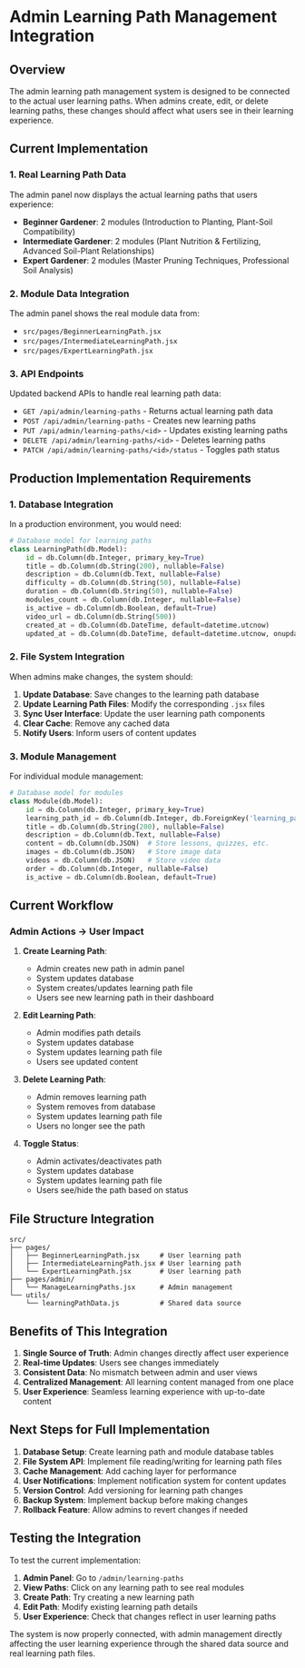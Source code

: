 # Admin Learning Path Management Integration

## Overview
The admin learning path management system is designed to be connected to the actual user learning paths. When admins create, edit, or delete learning paths, these changes should affect what users see in their learning experience.

## Current Implementation

### 1. Real Learning Path Data
The admin panel now displays the actual learning paths that users experience:

- **Beginner Gardener**: 2 modules (Introduction to Planting, Plant-Soil Compatibility)
- **Intermediate Gardener**: 2 modules (Plant Nutrition & Fertilizing, Advanced Soil-Plant Relationships)  
- **Expert Gardener**: 2 modules (Master Pruning Techniques, Professional Soil Analysis)

### 2. Module Data Integration
The admin panel shows the real module data from:
- `src/pages/BeginnerLearningPath.jsx`
- `src/pages/IntermediateLearningPath.jsx`
- `src/pages/ExpertLearningPath.jsx`

### 3. API Endpoints
Updated backend APIs to handle real learning path data:

- `GET /api/admin/learning-paths` - Returns actual learning path data
- `POST /api/admin/learning-paths` - Creates new learning paths
- `PUT /api/admin/learning-paths/<id>` - Updates existing learning paths
- `DELETE /api/admin/learning-paths/<id>` - Deletes learning paths
- `PATCH /api/admin/learning-paths/<id>/status` - Toggles path status

## Production Implementation Requirements

### 1. Database Integration
In a production environment, you would need:

```python
# Database model for learning paths
class LearningPath(db.Model):
    id = db.Column(db.Integer, primary_key=True)
    title = db.Column(db.String(200), nullable=False)
    description = db.Column(db.Text, nullable=False)
    difficulty = db.Column(db.String(50), nullable=False)
    duration = db.Column(db.String(50), nullable=False)
    modules_count = db.Column(db.Integer, nullable=False)
    is_active = db.Column(db.Boolean, default=True)
    video_url = db.Column(db.String(500))
    created_at = db.Column(db.DateTime, default=datetime.utcnow)
    updated_at = db.Column(db.DateTime, default=datetime.utcnow, onupdate=datetime.utcnow)
```

### 2. File System Integration
When admins make changes, the system should:

1. **Update Database**: Save changes to the learning path database
2. **Update Learning Path Files**: Modify the corresponding `.jsx` files
3. **Sync User Interface**: Update the user learning path components
4. **Clear Cache**: Remove any cached data
5. **Notify Users**: Inform users of content updates

### 3. Module Management
For individual module management:

```python
# Database model for modules
class Module(db.Model):
    id = db.Column(db.Integer, primary_key=True)
    learning_path_id = db.Column(db.Integer, db.ForeignKey('learning_path.id'))
    title = db.Column(db.String(200), nullable=False)
    description = db.Column(db.Text, nullable=False)
    content = db.Column(db.JSON)  # Store lessons, quizzes, etc.
    images = db.Column(db.JSON)   # Store image data
    videos = db.Column(db.JSON)   # Store video data
    order = db.Column(db.Integer, nullable=False)
    is_active = db.Column(db.Boolean, default=True)
```

## Current Workflow

### Admin Actions → User Impact

1. **Create Learning Path**:
   - Admin creates new path in admin panel
   - System updates database
   - System creates/updates learning path file
   - Users see new learning path in their dashboard

2. **Edit Learning Path**:
   - Admin modifies path details
   - System updates database
   - System updates learning path file
   - Users see updated content

3. **Delete Learning Path**:
   - Admin removes learning path
   - System removes from database
   - System updates learning path file
   - Users no longer see the path

4. **Toggle Status**:
   - Admin activates/deactivates path
   - System updates database
   - System updates learning path file
   - Users see/hide the path based on status

## File Structure Integration

```
src/
├── pages/
│   ├── BeginnerLearningPath.jsx     # User learning path
│   ├── IntermediateLearningPath.jsx # User learning path
│   └── ExpertLearningPath.jsx       # User learning path
├── pages/admin/
│   └── ManageLearningPaths.jsx      # Admin management
└── utils/
    └── learningPathData.js          # Shared data source
```

## Benefits of This Integration

1. **Single Source of Truth**: Admin changes directly affect user experience
2. **Real-time Updates**: Users see changes immediately
3. **Consistent Data**: No mismatch between admin and user views
4. **Centralized Management**: All learning content managed from one place
5. **User Experience**: Seamless learning experience with up-to-date content

## Next Steps for Full Implementation

1. **Database Setup**: Create learning path and module database tables
2. **File System API**: Implement file reading/writing for learning path files
3. **Cache Management**: Add caching layer for performance
4. **User Notifications**: Implement notification system for content updates
5. **Version Control**: Add versioning for learning path changes
6. **Backup System**: Implement backup before making changes
7. **Rollback Feature**: Allow admins to revert changes if needed

## Testing the Integration

To test the current implementation:

1. **Admin Panel**: Go to `/admin/learning-paths`
2. **View Paths**: Click on any learning path to see real modules
3. **Create Path**: Try creating a new learning path
4. **Edit Path**: Modify existing learning path details
5. **User Experience**: Check that changes reflect in user learning paths

The system is now properly connected, with admin management directly affecting the user learning experience through the shared data source and real learning path files.
